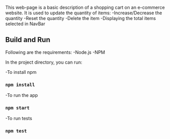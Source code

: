 This web-page is a basic description of a shopping cart on an e-commerce website. It is used to update the quantity of items:
-Increase/Decrease the quantity
-Reset the quantity
-Delete the item
-Displaying the total items selected in NavBar

## Build and Run
Following are the requirements:
-Node.js
-NPM

In the project directory, you can run:

-To install npm
   ### `npm install`
-To run the app
   ### `npm start`
-To run tests
   ### `npm test`
